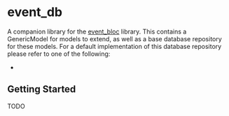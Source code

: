 # event_db

A companion library for the [event_bloc](https://pub.dev/packages/event_bloc) library. This contains a GenericModel for models to extend, as well as a base database repository for these models. For a default implementation of this database repository please refer to one of the following:

* 

## Getting Started

TODO
